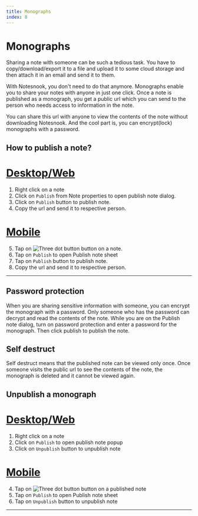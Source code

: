 ```yaml
---
title: Monographs
index: 8
---
```


# Monographs

Sharing a note with someone can be such a tedious task. You have to copy/download/export it to a file and upload it to some cloud storage and then attach it in an email and send it to them.

With Notesnook, you don't need to do that anymore. Monographs enable you to share your notes with anyone in just one click. Once a note is published as a monograph, you get a public url which you can send to the person who needs access to information in the note.

You can share this url with anyone to view the contents of the note without downloading Notesnook. And the cool part is, you can encrypt(lock) monographs with a password.

## How to publish a note?

# [Desktop/Web](#/tab/web)

1. Right click on a note
2. Click on `Publish` from Note properties to open publish note dialog.
3. Click on `Publish` button to publish note.
4. Copy the url and send it to respective person.

# [Mobile](#/tab/mobile)

5. Tap on ![Three dot button](/three-dot-button.png) button on a note.
6. Tap on `Publish` to open Publish note sheet
7. Tap on `Publish` button to publish note.
8. Copy the url and send it to respective person.

---

## Password protection

When you are sharing sensitive information with someone, you can encrypt the monograph with a password. Only someone who has the password can decrypt and read the contents of the note. While you are on the Publish note dialog, turn on password protection and enter a password for the monograph. Then click publish to publish the note.

## Self destruct

Self destruct means that the published note can be viewed only once. Once someone visits the public url to see the contents of the note, the monograph is deleted and it cannot be viewed again.

## Unpublish a monograph

# [Desktop/Web](#/tab/web)

1. Right click on a note
2. Click on `Publish` to open publish note popup
3. Click on `Unpublish` button to unpublish note

# [Mobile](#/tab/mobile)

4. Tap on ![Three dot button](/three-dot-button.png) button on a published note
5. Tap on `Publish` to open Publish note sheet
6. Tap on `Unpublish` button to unpublish note

---
